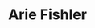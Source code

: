 ---
title: Arie Fishler
github: afishler

logzio-role: Director of Log Management & Distributed Tracing
sitemap: false
---
